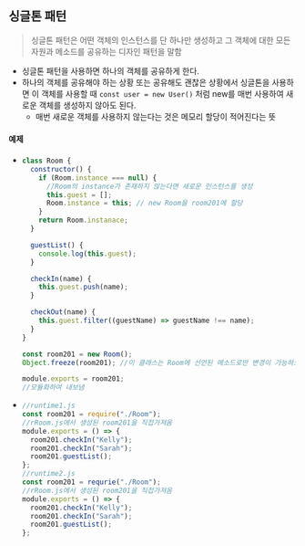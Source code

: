 ## 싱글톤 패턴

> 싱글톤 패턴은 어떤 객체의 인스턴스를 단 하나만 생성하고 그 객체에 대한 모든 자원과 메소드를 공유하는 디자인 패턴을 말함

- 싱글톤 패턴을 사용하면 하나의 객체를 공유하게 한다.
- 하나의 객체를 공유해야 하는 상황 또는 공유해도 괜찮은 상황에서 싱글톤을 사용하면 이 객체를 사용할 때 `const user = new User()` 처럼 new를 매번 사용하여 새로운 객체를 생성하지 않아도 된다.
  - 매번 새로운 객체를 사용하지 않는다는 것은 메모리 할당이 적어진다는 뜻

#### 예제

- ```js
  class Room {
    constructor() {
      if (Room.instance === null) {
        //Room의 instance가 존재하지 않는다면 새로운 인스턴스를 생성
        this.guest = [];
        Room.instance = this; // new Room을 room201에 할당
      }
      return Room.instanace;
    }

    guestList() {
      console.log(this.guest);
    }

    checkIn(name) {
      this.guest.push(name);
    }

    checkOut(name) {
      this.guest.filter((guestName) => guestName !== name);
    }
  }

  const room201 = new Room();
  Object.freeze(room201); //이 클래스는 Room에 선언된 메소드로만 변경이 가능하도록 한다.

  module.exports = room201;
  //모듈화하여 내보냄
  ```

- ```js
  //runtime1.js
  const room201 = require("./Room");
  //rRoom.js에서 생성된 room201을 직접가져옴
  module.exports = () => {
    room201.checkIn("Kelly");
    room201.checkIn("Sarah");
    room201.guestList();
  };
  //runtime2.js
  const room201 = requrie("./Room");
  //rRoom.js에서 생성된 room201을 직접가져옴
  module.exports = () => {
    room201.checkIn("Kelly");
    room201.checkIn("Sarah");
    room201.guestList();
  };
  ```
